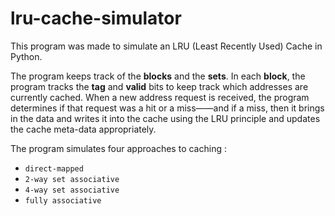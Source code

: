 # lru-cache-simulator
This program was made to simulate an LRU (Least Recently Used) Cache in Python. 

The program keeps track of the **blocks** and the **sets**. In each **block**, the program tracks the **tag** and **valid** bits to keep track which addresses are currently cached. When a new address request is received, the program determines if that request was a hit or a miss——and if a miss, then it brings in the data and writes it into the cache using the LRU principle and updates the cache meta-data appropriately. 

The program simulates four approaches to caching : 
* `direct-mapped` 
* `2-way set associative `
* `4-way set associative `
* `fully associative` 
  




